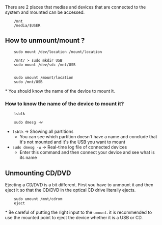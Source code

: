 There are 2 places that medias and devices that are connected to the system and mounted can be accessed.

```
	/mnt
	/media/$USER	
```

## How to unmount/mount ?

```
	sudo mount /dev/location /mount/location
	
	/mnt/ > sudo mkdir USB
	sudo mount /dev/sdc /mnt/USB


	sudo umount /mount/location
	sudo /mnt/USB
```

\* You should know the name of the device to mount it.


### How to know the name of the device  to mount it?

```
	lsblk 

	sudo dmesg -w
```

- `lsblk` -> Showing all partitions 
	- You can see which partition doesn't have a name and conclude that it's not mounted and it's the USB you want to mount
- `sudo dmesg -w` -> Real-time log file of connected devices
	- Enter this command and then connect your device and see what is its name


## Unmounting CD/DVD
Ejecting a CD/DVD is a bit different. First you have to unmount it and then eject it so that the CD/DVD in the optical CD drive literally 
ejects.

```
	sudo umount /mnt/cdrom
	eject
```

\* Be careful of putting the right input to the `umount`. it is recommended to use the mounted point to eject the device whether it
is a USB or CD.
